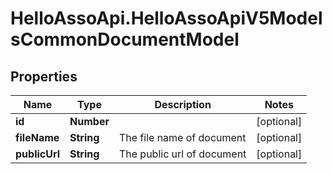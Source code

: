 # HelloAssoApi.HelloAssoApiV5ModelsCommonDocumentModel

## Properties

Name | Type | Description | Notes
------------ | ------------- | ------------- | -------------
**id** | **Number** |  | [optional] 
**fileName** | **String** | The file name of document | [optional] 
**publicUrl** | **String** | The public url of document | [optional] 


